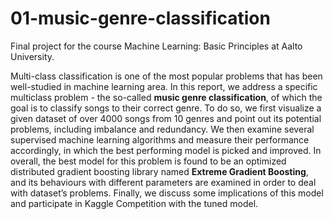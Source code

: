 # 01-music-genre-classification
Final project for the course Machine Learning: Basic Principles at Aalto University.

Multi-class classification is one of the most popular problems that has been well-studied in machine learning area. In this report, we address a specific multiclass problem - the so-called **music genre classification**, of which the goal is to classify songs to their correct genre. To do so, we first visualize a given dataset of over 4000 songs from 10 genres and point out its potential problems, including imbalance and redundancy. We then examine several supervised machine learning algorithms and measure their performance accordingly, in which the best performing model is picked and improved. In overall, the best model for this problem is found to be an optimized distributed gradient boosting library named **Extreme Gradient Boosting**, and its behaviours with different parameters are examined in order to deal with dataset’s problems. Finally, we discuss some implications of this model and participate in Kaggle Competition with the tuned model.
